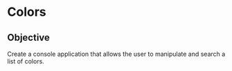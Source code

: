 # Colors

## Objective
Create a console application that allows the user to manipulate and search a list of colors.
